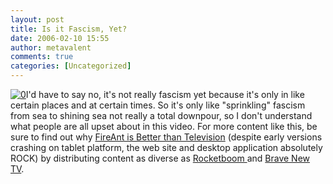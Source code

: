 ```yaml
---
layout: post
title: Is it Fascism, Yet?
date: 2006-02-10 15:55
author: metavalent
comments: true
categories: [Uncategorized]
---
```

<!--Lead Photo --><a href="http://stream-1.onstreammedia.com/content/mediaone/55/31382_300.mov"><img src="http://awebcamdarkly.com/images/brave.new.tv.jpg" border="0" alt="0" /></a><!-- Commentary -->I'd have to say no, it's not really fascism yet because it's only in like certain places and at certain times.  So it's only like "sprinkling" fascism from sea to shining sea not really a total downpour, so I don't understand what people are all upset about in this video.  For more content like this, be sure to find out why <a href="http://www.fireant.tv/directory/channel/3164?">FireAnt is Better than Television</a> (despite early versions crashing on tablet platform, the web site and desktop application absolutely ROCK) by distributing content as diverse as <a href="http://www.rocketboom.com/">Rocketboom </a>and <a href="http://www.fireant.tv/directory/channel/3164?">Brave New TV</a>.
